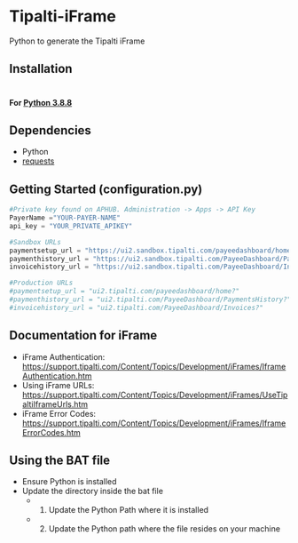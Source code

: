 # Tipalti-iFrame
Python to generate the Tipalti iFrame
## Installation
#
#### For [Python 3.8.8](https://www.python.org/)


## Dependencies

* Python
* [requests](https://pypi.org/project/requests/)

## Getting Started (configuration.py)
  ```python
  #Private key found on APHUB. Administration -> Apps -> API Key
  PayerName ="YOUR-PAYER-NAME"
  api_key = "YOUR_PRIVATE_APIKEY"

  #Sandbox URLs
  paymentsetup_url = "https://ui2.sandbox.tipalti.com/payeedashboard/home?"
  paymenthistory_url = "https://ui2.sandbox.tipalti.com/PayeeDashboard/PaymentsHistory?"
  invoicehistory_url = "https://ui2.sandbox.tipalti.com/PayeeDashboard/Invoices?"

  #Production URLs
  #paymentsetup_url = "ui2.tipalti.com/payeedashboard/home?"
  #paymenthistory_url = "ui2.tipalti.com/PayeeDashboard/PaymentsHistory?"
  #invoicehistory_url = "ui2.tipalti.com/PayeeDashboard/Invoices?"
  ```

## Documentation for iFrame

* iFrame Authentication: https://support.tipalti.com/Content/Topics/Development/iFrames/IframeAuthentication.htm
* Using iFrame URLs: https://support.tipalti.com/Content/Topics/Development/iFrames/UseTipaltiIframeUrls.htm
* iFrame Error Codes: https://support.tipalti.com/Content/Topics/Development/iFrames/IframeErrorCodes.htm

## Using the BAT file
* Ensure Python is installed
* Update the directory inside the bat file
  * 1. Update the Python Path where it is installed
  * 2. Update the Python path where the file resides on your machine
  
